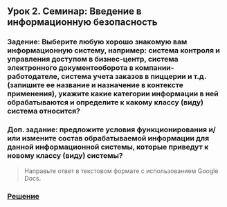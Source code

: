 ## Урок 2. Семинар: Введение в информационную безопасность

### Задение: Выберите любую хорошо знакомую вам информационную систему, например: система контроля и управления доступом в бизнес-центр, система электронного документооборота в компании-работодателе, система учета заказов в пиццерии и т.д. (запишите ее название и назначение в контексте применения), укажите какие категории информации в ней обрабатываются и определите к какому классу (виду) система относится?

### Доп. задание: предложите условия функционирования и/или измените состав обрабатываемой информации для данной информационной системы, которые приведут к новому классу (виду) системы?

>Направьте ответ в текстовом формате с использованием Google Docs.

### [Решение](https://docs.google.com/document/d/14niYb6-q3XC0nEgRE9yuxqYlETDih6psIfBMt0NBDRI/edit?usp=sharing)
